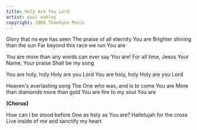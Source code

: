 ```yaml
---
title: Holy Are You Lord
artist: paul oakley
copyright: 2008 Thankyou Music
---
```


Glory that no eye has seen
The praise of all eternity
You are
Brighter shining than the sun
Far beyond this race we run
You are

You are more than any words can ever say
You are!
For all time, Jesus
Your Name, Your praise
Shall be my song

You are holy, holy
Holy are you Lord
You are holy, holy
Holy are you Lord

Heaven's everlasting song
The One who was, and is to come
You are
More than diamonds more than gold
You are fire to my soul
You are

<strong>(Chorus)</strong>

How can I be stood before
One as holy as You are?
Hallelujah for the cross
Live inside of me and sanctify my heart

